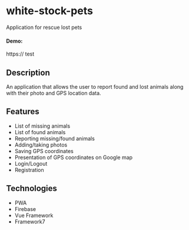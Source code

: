 # white-stock-pets
Application for rescue lost pets
#### Demo:
https:// test
## Description
An application that allows the user to report found and lost animals along with their photo and GPS location data.
## Features
* List of missing animals
* List of found animals
* Reporting missing/found animals
* Adding/taking photos
* Saving GPS coordinates
* Presentation of GPS coordinates on Google map
* Login/Logout
* Registration
## Technologies
* PWA
* Firebase
* Vue Framework
* Framework7


